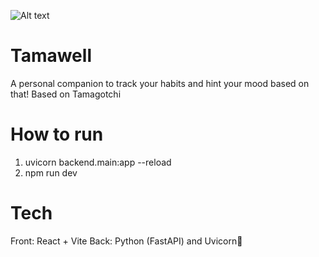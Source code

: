 ![Alt text](public/tamawellLogo.png)

# Tamawell
A personal companion to track your habits and hint your mood based on that!
Based on Tamagotchi

# How to run
1. uvicorn backend.main:app --reload 
2. npm run dev

# Tech
Front: React + Vite
Back: Python (FastAPI) and Uvicorn🦄 